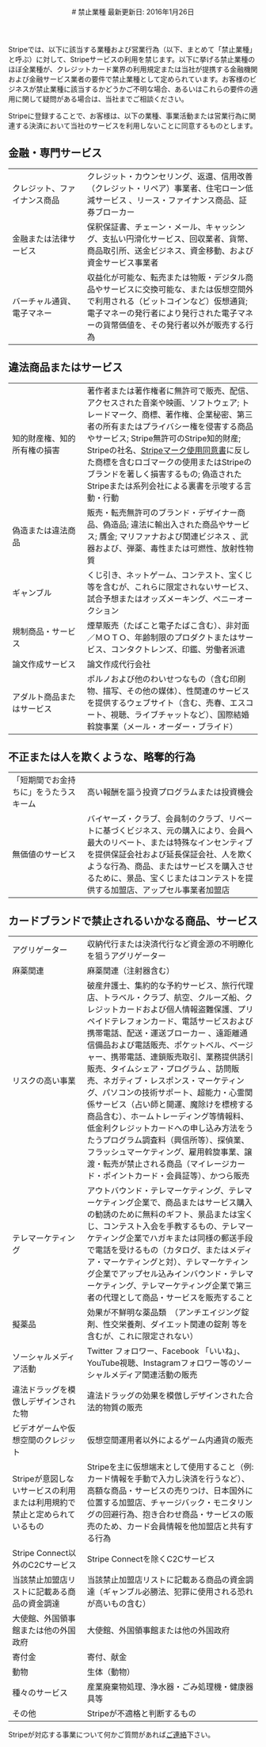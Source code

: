 <header id="prohibited_businesses">
# 禁止業種
最新更新日: 2016年1月26日
</header>

<section id="prohibited_list">
<p>Stripeでは、以下に該当する業種および営業行為（以下、まとめて「禁止業種」と呼ぶ）に対して、Stripeサービスの利用を禁じます。以下に挙げる禁止業種のほぼ全業種が、クレジットカード業界の利用規定または当社が提携する金融機関および金融サービス業者の要件で禁止業種として定められています。お客様のビジネスが禁止業種に該当するかどうかご不明な場合、あるいはこれらの要件の適用に関して疑問がある場合は、当社までご相談ください。</p>

<p>Stripeに登録することで、お客様は、以下の業種、事業活動または営業行為に関連する決済において当社のサービスを利用しないことに同意するものとします。</p>

<h2>金融・専門サービス</h2>
<table>
  <tr>
    <td style="width:30%;">
      クレジット、ファイナンス商品
    </td>
    <td>
      クレジット・カウンセリング、返還、信用改善（クレジット・リペア）事業者、住宅ローン低減サービス 、リース・ファイナンス商品、証券ブローカー
    </td>
  </tr>

  <tr>
    <td>
      金融または法律サービス
    </td>
    <td>
      保釈保証書、チェーン・メール、キャッシング、支払い円滑化サービス、回収業者、貨幣、商品取引所、送金ビジネス、資金移動、および資金サービス事業者
    </td>
  </tr>

  <tr>
    <td>
      バーチャル通貨、電子マネー
    </td>
    <td>
      収益化が可能な、転売または物販・デジタル商品やサービスに交換可能な、または仮想空間外で利用される（ビットコインなど）仮想通貨; 電子マネーの発行者により発行された電子マネーの貨幣価値を、その発行者以外が販売する行為
    </td>
  </tr>
</table>

<h2>違法商品またはサービス</h2>
<table>
  <tr>
    <td style="width:30%;">
      知的財産権、知的所有権の損害
    </td>
    <td>
      著作者または著作権者に無許可で販売、配信、アクセスされた音楽や映画、ソフトウェア; トレードマーク、商標、著作権、企業秘密、第三者の所有またはプライバシー権を侵害する商品やサービス; Stripe無許可のStripe知的財産; Stripeの社名、<a href="/marks/terms">Stripeマーク使用同意書</a>に反した商標を含むロゴマークの使用またはStripeのブランドを著しく損害するもの; 偽造されたStripeまたは系列会社による裏書を示唆する言動・行動
    </td>
  </tr>
  <tr>
    <td>
      偽造または違法商品
    </td>
    <td>
      販売・転売無許可のブランド・デザイナー商品、偽造品; 違法に輸出入された商品やサービス; 贋金; マリファナおよび関連ビジネス 、武器および、弾薬、毒性または可燃性、放射性物質
    </td>
  </tr>
  <tr>
    <td>
      ギャンブル
    </td>
    <td>
      くじ引き、ネットゲーム、コンテスト、宝くじ等を含むが、これらに限定されないサービス、試合予想またはオッズメーキング、ペニーオークション
    </td>
  </tr>
  <tr>
    <td>
      規制商品・サービス
    </td>
    <td>
      煙草販売（たばこと電子たばこ含む）、非対面／ＭＯＴＯ、年齢制限のプロダクトまたはサービス、コンタクトレンズ、印鑑、労働者派遣
    </td>
  </tr>
  <tr>
    <td>
      論文作成サービス
    </td>
    <td>
      論文作成代行会社
    </td>
  </tr>
  <tr>
    <td>
      アダルト商品またはサービス
    </td>
    <td>
      ポルノおよび他のわいせつなもの（含む印刷物、描写、その他の媒体）、性関連のサービスを提供するウェブサイト（含む、売春、エスコート、視聴、ライブチャットなど）、国際結婚斡旋事業（メール・オーダー・ブライド）
    </td>
  </tr>
</table>


<h2>不正または人を欺くような、略奪的行為</h2>
<table>
  <tr>
    <td style="width:30%;">
      「短期間でお金持ちに」をうたうスキーム
    </td>
    <td>
      高い報酬を謳う投資プログラムまたは投資機会
    </td>
  </tr>
  <tr>
    <td>
      無価値のサービス
    </td>
    <td>
      バイヤーズ・クラブ、会員制のクラブ、リベートに基づくビジネス、元の購入により、会員へ最大のリベート、または特殊なインセンティブを提供保証会社および延長保証会社、人を欺くような行為、商品、またはサービスを購入させるために、景品、宝くじまたはコンテストを提供する加盟店、アップセル事業者加盟店
    </td>
  </tr>
</table>

<h2>カードブランドで禁止されるいかなる商品、サービス</h2>
<table>
  <tr>
    <td style="width:30%;">
      アグリゲーター
    </td>
    <td>
      収納代行または決済代行など資金源の不明瞭化を狙うアグリゲーター
    </td>
  </tr>
  <tr>
    <td>
      麻薬関連
    </td>
    <td>
      麻薬関連（注射器含む）
    </td>
  </tr>
  <tr>
    <td>
      リスクの高い事業
    </td>
    <td>
      破産弁護士、集約的な予約サービス、旅行代理店、トラベル・クラブ、航空、クルーズ船、クレジットカードおよび個人情報盗難保護、プリペイドテレフォンカード、電話サービスおよび携帯電話、配送・運送ブローカー 、遠距離通信備品および電話販売、ポケットベル、ページャー、携帯電話、連鎖販売取引、業務提供誘引販売、タイムシェア・プログラム 、訪問販売、ネガティブ・レスポンス・マーケティング、パソコンの技術サポート、超能力・心霊関係サービス（占い師と開運、魔除けを標榜する商品含む）、ホームトレーディング等情報料、低金利クレジットカードへの申し込み方法をうたうプログラム調査料（興信所等）、探偵業、フラッシュマーケティング、雇用斡旋事業、譲渡・転売が禁止される商品（マイレージカード・ポイントカード・会員証等）、かつら販売
    </td>
  </tr>
  <tr>
    <td>
      テレマーケティング
    </td>
    <td>
      アウトバウンド・テレマーケティング、テレマーケティング企業で、商品またはサービス購入の勧誘のために無料のギフト、景品または宝くじ、コンテスト入会を手教するもの、テレマーケティング企業でハガキまたは同様の郵送手段で電話を受けるもの（カタログ、またはメディア・マーケティングと対）、テレマーケティング企業でアップセル込みインバウンド・テレマーケティング、テレマーケティング企業で第三者の代理として商品・サービスを販売すること
    </td>
  </tr>
  <tr>
    <td>
      擬薬品
    </td>
    <td>
      効果が不鮮明な薬品類　（アンチエイジング錠剤、性交栄養剤、ダイエット関連の錠剤 等を含むが、これに限定されない）
    </td>
  </tr>
  <tr>
    <td>
      ソーシャルメディア活動
    </td>
    <td>
      Twitter フォロワー、Facebook 「いいね」、YouTube視聴、Instagramフォロワー等のソーシャルメディア関連活動の販売
    </td>
  </tr>
  <tr>
    <td>
      違法ドラッグを模倣しデザインされた物
    </td>
    <td>
      違法ドラッグの効果を模倣しデザインされた合法的物質の販売
    </td>
  </tr>
  <tr>
    <td>
      ビデオゲームや仮想空間のクレジット
    </td>
    <td>
      仮想空間運用者以外によるゲーム内通貨の販売
    </td>
  </tr>
  <tr>
    <td>
      Stripeが意図しないサービスの利用または利用規約で禁止と定められているもの
    </td>
    <td>
      Stripeを主に仮想端末として使用すること（例: カード情報を手動で入力し決済を行うなど）、 高額な商品・サービスの売りつけ、日本国外に位置する加盟店、チャージバック・モニタリングの回避行為、抱き合わせ商品・サービスの販売のため、カード会員情報を他加盟店と共有する行為
    </td>
  </tr>
  <tr>
    <td>
      Stripe Connect以外のC2Cサービス
    </td>
    <td>
      Stripe Connectを除くC2Cサービス
    </td>
  </tr>
  <tr>
    <td>
      当該禁止加盟店リストに記載ある商品の資金調達
    </td>
    <td>
      当該禁止加盟店リストに記載ある商品の資金調達（ギャンブル必勝法、犯罪に使用される恐れが高いもの含む）
    </td>
  </tr>
  <tr>
    <td>
      大使館、外国領事館または他の外国政府
    </td>
    <td>
      大使館、外国領事館または他の外国政府
    </td>
  </tr>
  <tr>
    <td>
      寄付金
    </td>
    <td>
      寄付、献金
    </td>
  </tr>
  <tr>
    <td>
      動物
    </td>
    <td>
      生体（動物）
    </td>
  </tr>
  <tr>
    <td>
      種々のサービス
    </td>
    <td>
      産業廃棄物処理、浄水器・ごみ処理機・健康器具等
    </td>
  </tr>
  <tr>
    <td>
      その他
    </td>
    <td>
      Stripeが不適格と判断するもの
    </td>
  </tr>
</table>

<p>Stripeが対応する事業について何かご質問があれば<a href="/contact">ご連絡</a>下さい。</p>

</section>
